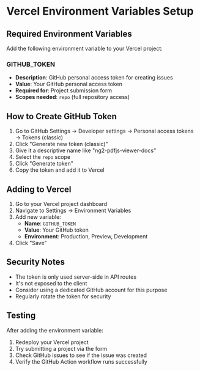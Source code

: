# Vercel Environment Variables Setup

## Required Environment Variables

Add the following environment variable to your Vercel project:

### GITHUB_TOKEN
- **Description**: GitHub personal access token for creating issues
- **Value**: Your GitHub personal access token
- **Required for**: Project submission form
- **Scopes needed**: `repo` (full repository access)

## How to Create GitHub Token

1. Go to GitHub Settings → Developer settings → Personal access tokens → Tokens (classic)
2. Click "Generate new token (classic)"
3. Give it a descriptive name like "ng2-pdfjs-viewer-docs"
4. Select the `repo` scope
5. Click "Generate token"
6. Copy the token and add it to Vercel

## Adding to Vercel

1. Go to your Vercel project dashboard
2. Navigate to Settings → Environment Variables
3. Add new variable:
   - **Name**: `GITHUB_TOKEN`
   - **Value**: Your GitHub token
   - **Environment**: Production, Preview, Development
4. Click "Save"

## Security Notes

- The token is only used server-side in API routes
- It's not exposed to the client
- Consider using a dedicated GitHub account for this purpose
- Regularly rotate the token for security

## Testing

After adding the environment variable:
1. Redeploy your Vercel project
2. Try submitting a project via the form
3. Check GitHub issues to see if the issue was created
4. Verify the GitHub Action workflow runs successfully
